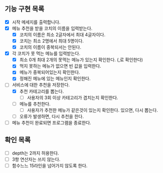 ## 기능 구현 목록
- [X] 시작 메세지를 출력합니다.
- [X] 메뉴 추천을 받을 코치의 이름을 입력받는다. 
  - [X] 코치의 이름은 최소 2글자에서 최대 4글자이다.
  - [X] 코치는 최소 2명에서 최대 5명이다. 
  - [X] 코치의 이름이 중복되서는 안된다.
- [X] 각 코치가 못 먹는 메뉴를 입력받는다. 
  - [X] 최소 0개 최대 2개의 못먹는 메뉴가 있는지 확인한다. (,로 확인한다)
  - [X] 먹지 못하는 메뉴가 없으면 빈 값을 입력한다. 
  - [X] 메뉴가 중복되어있는지 확인한다.
  - [X] 정해진 메뉴에 있는 메뉴인지 확인한다.
- [ ] 서비스에 대한 추천을 저장한다.
  - [X] 추천 카테고리를 뽑는다. 
    - [ ] 사용자의 3회 이상 카테고리가 겹치는지 확인한다.
  - [ ] 메뉴를 추천한다. 
    - [ ] 사용자가 추천한 메뉴가 같은것이 있는지 확인한다. 있으면, 다시 뽑는다. 
  - [ ] 오류가 발생하면, 다시 추천을 한다.
- [ ] 메뉴 추천이 완료되면 프로그램을 종료한다. 

## 확인 목록
- [ ] depth는 2까지 허용한다. 
- [ ] 3항 연산자는 쓰지 않는다. 
- [ ] 함수느느 15라인을 넘어가지 않도록 한다. 
